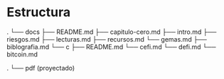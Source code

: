 # Estructura

.
└── docs
    ├── README.md
    ├── capitulo-cero.md
    ├── intro.md
    ├── riesgos.md
    ├── lecturas.md
    ├── recursos.md
    └── gemas.md
    ├── biblografia.md
    └── c
        ├── README.md
        └── cefi.md
        └── defi.md
        └── bitcoin.md    

.
└── pdf (proyectado)
